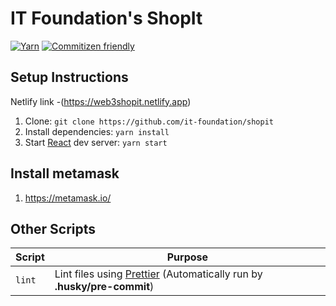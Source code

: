 # IT Foundation's ShopIt

[![Yarn](https://img.shields.io/badge/yarn-%232C8EBB.svg?style=for-the-badge&logo=yarn&logoColor=white)][yarn]
[![Commitizen friendly](https://img.shields.io/badge/commitizen-friendly-brightgreen.svg)][commitizen]

## Setup Instructions

Netlify link -(https://web3shopit.netlify.app)

1. Clone: `git clone https://github.com/it-foundation/shopit`
2. Install dependencies: `yarn install`
3. Start [React][react] dev server: `yarn start`

## Install metamask

1. https://metamask.io/


## Other Scripts

| Script | Purpose                                                                            |
| ------ | ---------------------------------------------------------------------------------- |
| `lint` | Lint files using [Prettier][prettier] (Automatically run by **.husky/pre-commit**) |

[commitizen]: https://commitizen-tools.github.io/commitizen
[husky]: https://typicode.github.io/husky
[prettier]: https://prettier.io
[react]: https://reactjs.org
[yarn]: https://yarnpkg.com
